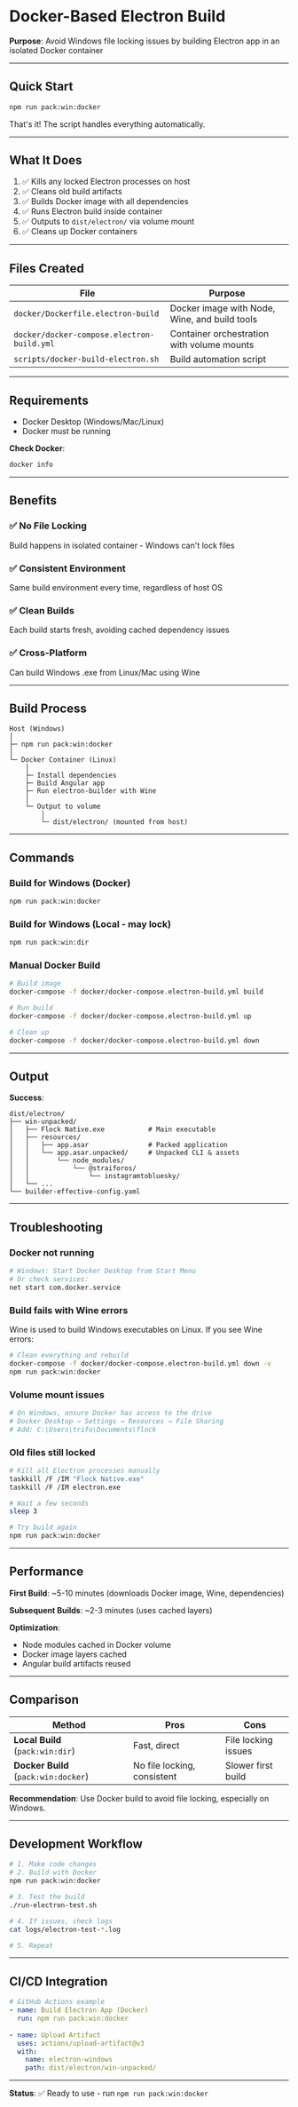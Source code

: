 # Docker-Based Electron Build

**Purpose**: Avoid Windows file locking issues by building Electron app in an isolated Docker container

---

## Quick Start

```bash
npm run pack:win:docker
```

That's it! The script handles everything automatically.

---

## What It Does

1. ✅ Kills any locked Electron processes on host
2. ✅ Cleans old build artifacts
3. ✅ Builds Docker image with all dependencies
4. ✅ Runs Electron build inside container
5. ✅ Outputs to `dist/electron/` via volume mount
6. ✅ Cleans up Docker containers

---

## Files Created

| File | Purpose |
|------|---------|
| `docker/Dockerfile.electron-build` | Docker image with Node, Wine, and build tools |
| `docker/docker-compose.electron-build.yml` | Container orchestration with volume mounts |
| `scripts/docker-build-electron.sh` | Build automation script |

---

## Requirements

- Docker Desktop (Windows/Mac/Linux)
- Docker must be running

**Check Docker**:
```bash
docker info
```

---

## Benefits

### ✅ No File Locking
Build happens in isolated container - Windows can't lock files

### ✅ Consistent Environment
Same build environment every time, regardless of host OS

### ✅ Clean Builds
Each build starts fresh, avoiding cached dependency issues

### ✅ Cross-Platform
Can build Windows .exe from Linux/Mac using Wine

---

## Build Process

```
Host (Windows)
│
├─ npm run pack:win:docker
│
└─ Docker Container (Linux)
    │
    ├─ Install dependencies
    ├─ Build Angular app
    ├─ Run electron-builder with Wine
    │
    └─ Output to volume
        │
        └─ dist/electron/ (mounted from host)
```

---

## Commands

### Build for Windows (Docker)
```bash
npm run pack:win:docker
```

### Build for Windows (Local - may lock)
```bash
npm run pack:win:dir
```

### Manual Docker Build
```bash
# Build image
docker-compose -f docker/docker-compose.electron-build.yml build

# Run build
docker-compose -f docker/docker-compose.electron-build.yml up

# Clean up
docker-compose -f docker/docker-compose.electron-build.yml down
```

---

## Output

**Success**:
```
dist/electron/
├── win-unpacked/
│   ├── Flock Native.exe           # Main executable
│   ├── resources/
│   │   ├── app.asar               # Packed application
│   │   └── app.asar.unpacked/     # Unpacked CLI & assets
│   │       └── node_modules/
│   │           └── @straiforos/
│   │               └── instagramtobluesky/
│   └── ...
└── builder-effective-config.yaml
```

---

## Troubleshooting

### Docker not running
```bash
# Windows: Start Docker Desktop from Start Menu
# Or check services:
net start com.docker.service
```

### Build fails with Wine errors
Wine is used to build Windows executables on Linux. If you see Wine errors:
```bash
# Clean everything and rebuild
docker-compose -f docker/docker-compose.electron-build.yml down -v
npm run pack:win:docker
```

### Volume mount issues
```bash
# On Windows, ensure Docker has access to the drive
# Docker Desktop → Settings → Resources → File Sharing
# Add: C:\Users\trifo\Documents\flock
```

### Old files still locked
```bash
# Kill all Electron processes manually
taskkill /F /IM "Flock Native.exe"
taskkill /F /IM electron.exe

# Wait a few seconds
sleep 3

# Try build again
npm run pack:win:docker
```

---

## Performance

**First Build**: ~5-10 minutes (downloads Docker image, Wine, dependencies)

**Subsequent Builds**: ~2-3 minutes (uses cached layers)

**Optimization**:
- Node modules cached in Docker volume
- Docker image layers cached
- Angular build artifacts reused

---

## Comparison

| Method | Pros | Cons |
|--------|------|------|
| **Local Build** (`pack:win:dir`) | Fast, direct | File locking issues |
| **Docker Build** (`pack:win:docker`) | No file locking, consistent | Slower first build |

**Recommendation**: Use Docker build to avoid file locking, especially on Windows.

---

## Development Workflow

```bash
# 1. Make code changes
# 2. Build with Docker
npm run pack:win:docker

# 3. Test the build
./run-electron-test.sh

# 4. If issues, check logs
cat logs/electron-test-*.log

# 5. Repeat
```

---

## CI/CD Integration

```yaml
# GitHub Actions example
- name: Build Electron App (Docker)
  run: npm run pack:win:docker
  
- name: Upload Artifact
  uses: actions/upload-artifact@v3
  with:
    name: electron-windows
    path: dist/electron/win-unpacked/
```

---

**Status**: ✅ Ready to use - run `npm run pack:win:docker`

